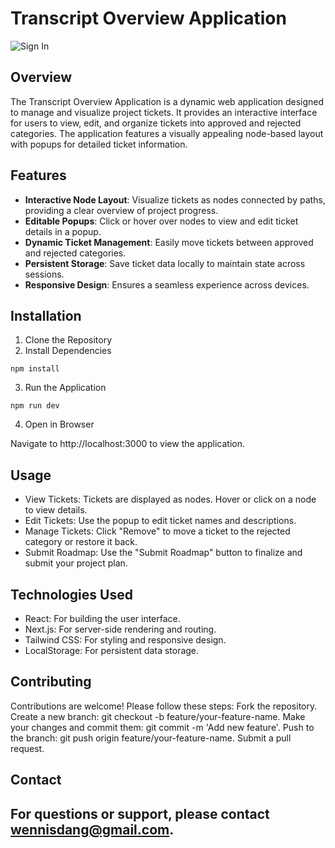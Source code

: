 # Transcript Overview Application

![Sign In](https://github.com/user-attachments/assets/8f683c88-5d60-414c-805e-6fbbeb191995)

## Overview
The Transcript Overview Application is a dynamic web application designed to manage and visualize project tickets. It provides an interactive interface for users to view, edit, and organize tickets into approved and rejected categories. The application features a visually appealing node-based layout with popups for detailed ticket information.

## Features
- **Interactive Node Layout**: Visualize tickets as nodes connected by paths, providing a clear overview of project progress.
- **Editable Popups**: Click or hover over nodes to view and edit ticket details in a popup.
- **Dynamic Ticket Management**: Easily move tickets between approved and rejected categories.
- **Persistent Storage**: Save ticket data locally to maintain state across sessions.
- **Responsive Design**: Ensures a seamless experience across devices.


## Installation

1. Clone the Repository
2. Install Dependencies

```npm install```

3. Run the Application

```npm run dev```

4. Open in Browser

Navigate to http://localhost:3000 to view the application.

## Usage
- View Tickets: Tickets are displayed as nodes. Hover or click on a node to view details.
- Edit Tickets: Use the popup to edit ticket names and descriptions.
- Manage Tickets: Click "Remove" to move a ticket to the rejected category or restore it back.
- Submit Roadmap: Use the "Submit Roadmap" button to finalize and submit your project plan.


## Technologies Used
- React: For building the user interface.
- Next.js: For server-side rendering and routing.
- Tailwind CSS: For styling and responsive design.
- LocalStorage: For persistent data storage.

## Contributing

Contributions are welcome! Please follow these steps:
Fork the repository.
Create a new branch: git checkout -b feature/your-feature-name.
Make your changes and commit them: git commit -m 'Add new feature'.
Push to the branch: git push origin feature/your-feature-name.
Submit a pull request.

## Contact
For questions or support, please contact wennisdang@gmail.com.
---
